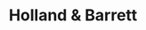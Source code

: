 ---
title: "Holland & Barrett"
url: /ipswich/holland-und-barrett-buttermarket-shopping-centre/
shop: Bioladen
---